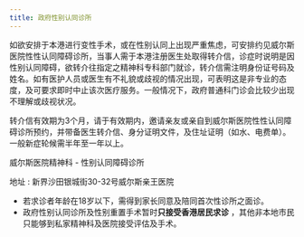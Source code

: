 ```yaml
---
title: 政府性别认同诊所
---
```


如欲安排于本港进行变性手术，或在性别认同上出现严重焦虑，可安排约见威尔斯医院性性认同障碍诊所，当事人需于本港注册医生处取得转介信，诊症时说明是因性别认同障碍，欲转介往指定之精神科专科部门就诊，转介信需注明身份证号码及姓名。如有医护人员或医生有不礼貌或歧视的情况出现，可表明这是非专业的态度，及可要求即时中止该次医疗服务。一般情况下，政府普通科门诊会比较少出现不理解或歧视状况。

转介信有效期为3个月，请于有效期内，邀请亲友或亲自到威尔斯医院性性认同障碍诊所预约，并带备医生转介信、身分证明文件，及住址证明（如水、电费单）。一般新症轮候需半年至一年以上。

威尔斯医院精神科 - 性别认同障碍诊所

地址 : 新界沙田银城街30-32号威尔斯亲王医院

- 若求诊者年龄在18岁以下，需得到家长同意及陪同首次性诊所之面诊。
- 政府性别认同诊所及性别重置手术暂时**只接受香港居民求诊** ，其他非本地市民只能够到私家精神科及医院接受评估及手术。